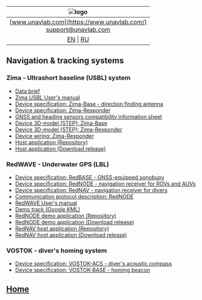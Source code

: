 
| ![logo](https://ucnl.github.io/documentation/sm_logo.png) |
| :---: |
| [www.unavlab.com](https://www.unavlab.com/) <br/> [support@unavlab.com](mailto:support@unavlab.com) |
| [EN](navigation_and_tracking_systems_en.md) \| [RU](navigation_and_tracking_systems_ru.md) |

## Navigation & tracking systems
### Zima - Ultrashort baseline (USBL) system
* [Data brief](/Docs/EN/Zima/Zima_DataBrief_en.pdf)
* [Zima USBL User's manual](/Docs/EN/Zima/ZIMA_USBL_Deployment_maintenance_en.pdf)
* [Device specification: Zima-Base - direction finding antenna](/Docs/EN/Zima/ZimaBase_Specification_en.pdf)
* [Device specification: Zima-Responder](/Docs/EN/Zima/Zima-R_Specification_en.pdf)
* [GNSS and heading sensors compatibility information sheet](/Docs/EN/Zima/GNSS_and_heading_system_compatibility_en.pdf)
* [Device 3D-model (STEP): Zima-Base](/Docs/EN/Zima/Zima_Base_3D.step)
* [Device 3D-model (STEP): Zima-Responder](/Docs/EN/Zima/ZIMA_Responder_3D.step)
* [Device wiring: Zima-Responder](/Docs/EN/Zima/Zima-R_drawings_wiring.pdf)
* [Host application (Repository)](https://github.com/ucnl/ZHost)
* [Host application (Download release)](https://github.com/ucnl/ZHost/releases/download/1.2/ZHost.zip)

### RedWAVE - Underwater GPS (LBL)
* [Device specification: RedBASE - GNSS-equipped sonobuoy](/Docs/EN/RedWAVE/RedBase_Specification_en.pdf)
* [Device specification: RedNODE - navigation receiver for ROVs and AUVs](/Docs/EN/RedWAVE/RedNODE_Specification_en.pdf)
* [Device specification: RedNAV - navigation receiver for divers](/Docs/EN/RedWAVE/RedNAV_Specification_en.pdf)
* [Communication protocol description: RedNODE](/Docs/EN/RedWAVE/RedNODE_Protocol_specification.pdf)
* [RedWAVE User's manual](/Docs/EN/RedWAVE/RedWAVE_LBL_Deployment_maintenance_RedNAV_en.pdf)
* [Demo track (Google KML)](/Docs/RU/RedWAVE/rednode_track_18042019.kml)
* [RedNODE demo application (Repository)](https://github.com/ucnl/RedNodeHost)
* [RedNODE demo application (Download release)](https://github.com/ucnl/RedNodeHost/releases/download/2.0/RedNODEHost.zip)
* [RedNAV host application (Repository)](https://github.com/ucnl/RedNavHost)
* [RedNAV host application (Download release)](https://github.com/ucnl/RedNavHost/releases/download/2.0/RedNAVHost.zip)

### VOSTOK - diver's homing system
* [Device specification: VOSTOK-ACS - diver's acoustic compass](/Docs/EN/Vostok/Vostok-ACS_Specification_en.pdf)
* [Device specification: VOSTOK-BASE - homing beacon](/Docs/EN/Vostok/Vostok-BASE_Specification_en.pdf)

## [Home](README.md)
